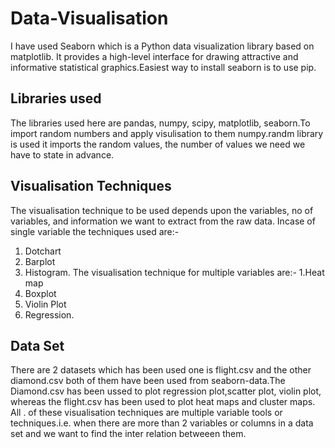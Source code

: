 
# Data-Visualisation
 I have used Seaborn which is a Python data visualization library based on matplotlib. It provides a high-level interface for drawing attractive and informative statistical graphics.Easiest way to install seaborn is to use pip.
 ## Libraries used
 The libraries used here are pandas, numpy, scipy, matplotlib, seaborn.To import random numbers and apply visulisation to them numpy.randm library is used it imports the random values, the number of values we need we have to state in advance.

## Visualisation Techniques
The visualisation technique to be used depends upon the variables, no of variables, and information we want to extract from the raw data. Incase of single variable the techniques used are:- 
1. Dotchart 
2. Barplot
3. Histogram.
The visualisation technique for multiple variables are:-
1.Heat map
2. Boxplot
3. Violin Plot
4. Regression.
## Data Set
There are 2 datasets which has been used one is flight.csv and the other diamond.csv both of them have been used from seaborn-data.The Diamond.csv has been ussed to plot regression plot,scatter plot, violin plot, whereas the flight.csv has been used to plot heat maps and cluster maps. All . of these visualisation techniques are multiple variable tools or techniques.i.e. when there are more than 2 variables or columns in a data set and we want to find the inter relation betweeen them.
